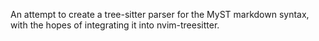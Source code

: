 An attempt to create a tree-sitter parser for the MyST markdown syntax, with the hopes of integrating it into nvim-treesitter.
